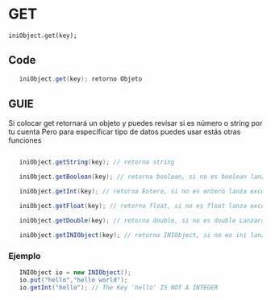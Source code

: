 # GET

`iniObject.get(key);`

## Code

   ```java
      iniObject.get(key); retorno Objeto
   ```

## GUIE

Si colocar get retornará un objeto y puedes revisar si es número o string por tu cuenta
Pero para especificar tipo de datos puedes usar estás otras funciones

   ```java

      iniObject.getString(key); // retorna string

      iniObject.getBoolean(key); // retorna boolean, si no es boolean lanza exception

      iniObject.getInt(key); // retorna Entero, si no es entero lanza excepción 

      iniObject.getFloat(key); // retorna float, si no es float lanza exception 

      iniObject.getDouble(key); // retorna double, si no es double Lanzará exception  

      iniObject.getINIObject(key); // retorna INIObject, si no es ini lanza exception
   ```

### Ejemplo

   ```java
      INIObject io = new INIObject();
      io.put("hello","hello world");
      io.getInt("hello"); // The Key 'hello' IS NOT A INTEGER
   ```
